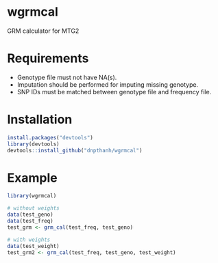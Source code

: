 # wgrmcal
GRM calculator for MTG2

# Requirements
- Genotype file must not have NA(s).
- Imputation should be performed for imputing missing genotype.
- SNP IDs must be matched between genotype file and frequency file.

# Installation
```r
install.packages("devtools")
library(devtools)
devtools::install_github("dnpthanh/wgrmcal")
```

# Example

```r
library(wgrmcal)
```

```r
# without weights
data(test_geno)
data(test_freq)
test_grm <- grm_cal(test_freq, test_geno)
```

```r
# with weights
data(test_weight)
test_grm2 <- grm_cal(test_freq, test_geno, test_weight)
```
